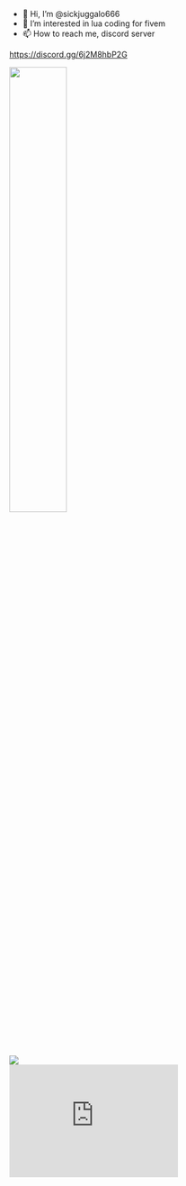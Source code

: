 - 👋 Hi, I’m @sickjuggalo666
- 👀 I’m interested in lua coding for fivem
- 📫 How to reach me, discord server

https://discord.gg/6j2M8hbP2G

<div align="left">
        <a href="https://ko-fi.com/sickjuggalo666"><img width="45%" src="https://github-readme-stats.vercel.app/api?username=sickjuggalo666&layout=compact&theme=react&hide_border=true&show_icons=true"/></a>
</div>


<div align="left">
        <a href="https://www.buymeacoffee.com/sickjuggalo666"><img src="https://img.buymeacoffee.com/button-api/?text=Buy me a hatchets&emoji=🔪&slug=sickjuggalo666&button_colour=BD5FFF&font_colour=ffffff&font_family=Comic&outline_colour=000000&coffee_colour=FFDD00" /></a>
</div>

<div align="left">
<iframe src="https://api.trackyserver.com/widget/tracky.php?id=1116063&lang_code=&map=0&version=1&votes=1&plist=1&connect=1&button_name=Connect&color1=21F8FF&color2=333333&color3=333333&color4=010A08&color5=FFFFFF&color7=21EDC4&color8=8a8e94&color9=fff&title=My Wrld 2.1 Join Discord.gg/mywrldrp" width="auto" height="200" allowtransparency="true" frameborder="0"></iframe>
</div>
